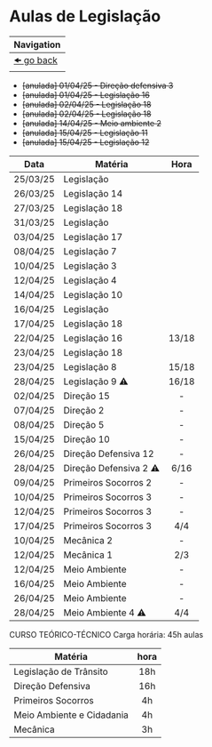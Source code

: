 # Aulas de Legislação

| Navigation                |
| ------------------------- |
| [🠜 go back](./readme.md) |

- ~~[anulada] 01/04/25 - Direção defensiva 3~~
- ~~[anulada] 01/04/25 - Legislação 16~~
- ~~[anulada] 02/04/25 - Legislação 18~~
- ~~[anulada] 02/04/25 - Legislação 18~~
- ~~[anulada] 14/04/25 - Meio ambiente 2~~
- ~~[anulada] 15/04/25 -  Legislação 11~~
- ~~[anulada] 15/04/25 -  Legislação 12~~

| Data     | Matéria                       | Hora  |
| -------- | ----------------------------- | :---: |
| 25/03/25 | Legislação                    |       |
| 26/03/25 | Legislação 14                 |       |
| 27/03/25 | Legislação 18                 |       |
| 31/03/25 | Legislação                    |       |
| 03/04/25 | Legislação 17                 |       |
| 08/04/25 | Legislação 7                  |       |
| 10/04/25 | Legislação 3                  |       |
| 12/04/25 | Legislação 4                  |       |
| 14/04/25 | Legislação 10                 |       |
| 16/04/25 | Legislação                    |       |
| 17/04/25 | Legislação 18                 |       |
| 22/04/25 | Legislação 16                 | 13/18 |
| 23/04/25 | Legislação 18                 |       |
| 23/04/25 | Legislação 8                  | 15/18 |
| 28/04/25 | Legislação 9 :warning:        | 16/18 |
| 02/04/25 | Direção 15                    | -     |
| 07/04/25 | Direção 2                     | -     |
| 08/04/25 | Direção 5                     | -     |
| 15/04/25 | Direção 10                    | -     |
| 26/04/25 | Direção Defensiva 12          | -     |
| 28/04/25 | Direção Defensiva 2 :warning: | 6/16  |
| 09/04/25 | Primeiros Socorros 2          | -     |
| 10/04/25 | Primeiros Socorros 3          | -     |
| 12/04/25 | Primeiros Socorros 3          | -     |
| 17/04/25 | Primeiros Socorros 3          | 4/4   |
| 10/04/25 | Mecânica 2                    | -     |
| 12/04/25 | Mecânica 1                    | 2/3   |
| 12/04/25 | Meio Ambiente                 | -     |
| 16/04/25 | Meio Ambiente                 | -     |
| 26/04/25 | Meio Ambiente                 | -     |
| 28/04/25 | Meio Ambiente 4 :warning:     | 4/4   |

CURSO TEÓRICO-TÉCNICO
Carga horária: 45h aulas

| Matéria                   | hora |
| ------------------------- | :--: |
| Legislação de Trânsito    | 18h  |
| Direção Defensiva         | 16h  |
| Primeiros Socorros        | 4h   |
| Meio Ambiente e Cidadania | 4h   |
| Mecânica                  | 3h   |
